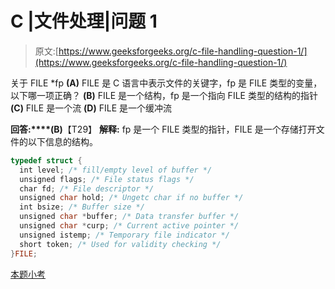 # C |文件处理|问题 1

> 原文:[https://www.geeksforgeeks.org/c-file-handling-question-1/](https://www.geeksforgeeks.org/c-file-handling-question-1/)

关于 FILE *fp
**(A)** FILE 是 C 语言中表示文件的关键字，fp 是 FILE 类型的变量，以下哪一项正确？
**(B)** FILE 是一个结构，fp 是一个指向 FILE 类型的结构的指针
**(C)** FILE 是一个流
**(D)** FILE 是一个缓冲流

**回答:****(B)**【T29】
**解释:** fp 是一个 FILE 类型的指针，FILE 是一个存储打开文件的以下信息的结构。

```cpp
typedef struct {
  int level; /* fill/empty level of buffer */
  unsigned flags; /* File status flags */
  char fd; /* File descriptor */
  unsigned char hold; /* Ungetc char if no buffer */
  int bsize; /* Buffer size */
  unsigned char *buffer; /* Data transfer buffer */
  unsigned char *curp; /* Current active pointer */
  unsigned istemp; /* Temporary file indicator */
  short token; /* Used for validity checking */
}FILE;
```

[本题小考](https://www.geeksforgeeks.org/c-language-2-gq/file-handling-gq/)